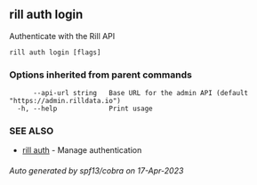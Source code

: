 ## rill auth login

Authenticate with the Rill API

```
rill auth login [flags]
```

### Options inherited from parent commands

```
      --api-url string   Base URL for the admin API (default "https://admin.rilldata.io")
  -h, --help             Print usage
```

### SEE ALSO

* [rill auth](rill_auth.md)	 - Manage authentication

###### Auto generated by spf13/cobra on 17-Apr-2023
